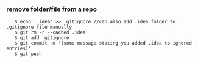 ### remove folder/file from a repo

```
   $ echo '.idea' >> .gitignore //can also add .idea folder to .gitignore file manually
   $ git rm -r --cached .idea
   $ git add .gitignore
   $ git commit -m '(some message stating you added .idea to ignored entries)'
   $ git push
```
